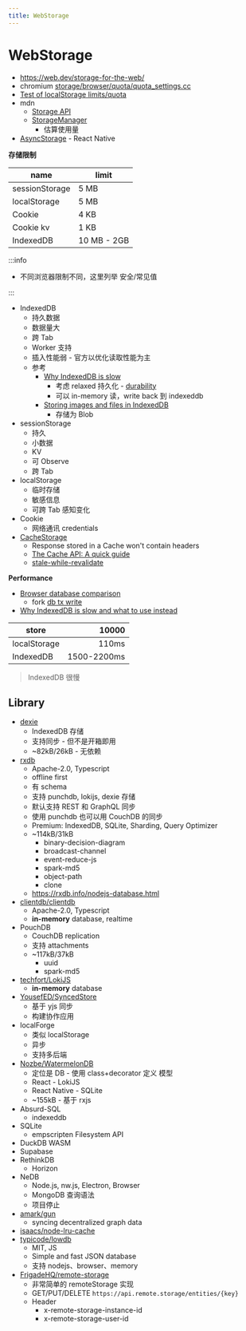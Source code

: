 ```yaml
---
title: WebStorage
---
```


# WebStorage

- https://web.dev/storage-for-the-web/
- chromium [storage/browser/quota/quota_settings.cc](https://chromium.googlesource.com/chromium/src/+/refs/heads/main/storage/browser/quota/quota_settings.cc)
- [Test of localStorage limits/quota](https://arty.name/localstorage.html)
- mdn
  - [Storage API](https://developer.mozilla.org/en-US/docs/Web/API/Storage_API)
  - [StorageManager](https://developer.mozilla.org/en-US/docs/Web/API/StorageManager)
    - 估算使用量
- [AsyncStorage](https://reactnative.dev/docs/asyncstorage) - React Native

**存储限制**

| name           | limit       |
| -------------- | ----------- |
| sessionStorage | 5 MB        |
| localStorage   | 5 MB        |
| Cookie         | 4 KB        |
| Cookie kv      | 1 KB        |
| IndexedDB      | 10 MB - 2GB |

:::info

- 不同浏览器限制不同，这里列举 安全/常见值

:::

- IndexedDB
  - 持久数据
  - 数据量大
  - 跨 Tab
  - Worker 支持
  - 插入性能弱 - 官方以优化读取性能为主
  - 参考
    - [Why IndexedDB is slow](https://rxdb.info/slow-indexeddb.html)
      - 考虑 relaxed 持久化 - [durability](https://developer.mozilla.org/en-US/docs/Web/API/IDBTransaction/durability)
      - 可以 in-memory 读，write back 到 indexeddb
    - [Storing images and files in IndexedDB](https://hacks.mozilla.org/2012/02/storing-images-and-files-in-indexeddb/)
      - 存储为 Blob
- sessionStorage
  - 持久
  - 小数据
  - KV
  - 可 Observe
  - 跨 Tab
- localStorage
  - 临时存储
  - 敏感信息
  - 可跨 Tab 感知变化
- Cookie
  - 网络通讯 credentials
- [CacheStorage](https://developer.mozilla.org/en-US/docs/Web/API/Cache)
  - Response stored in a Cache won't contain headers
  - [The Cache API: A quick guide](https://web.dev/cache-api-quick-guide/)
  - [stale-while-revalidate](https://www.mnot.net/blog/2007/12/12/stale)

**Performance**

- [Browser database comparison](https://nolanlawson.github.io/database-comparison/)
  - fork [db tx write](https://pubkey.github.io/client-side-databases/database-comparison/index.html)
- [Why IndexedDB is slow and what to use instead](https://rxdb.info/slow-indexeddb.html)

| store        |       10000 |
| ------------ | ----------: |
| localStorage |       110ms |
| IndexedDB    | 1500-2200ms |

> IndexedDB 很慢

## Library

- [dexie](../script/lib/dexie.md)
  - IndexedDB 存储
  - 支持同步 - 但不是开箱即用
  - ~82kB/26kB - 无依赖
- [rxdb](https://github.com/pubkey/rxdb)
  - Apache-2.0, Typescript
  - offline first
  - 有 schema
  - 支持 punchdb, lokijs, dexie 存储
  - 默认支持 REST 和 GraphQL 同步
  - 使用 punchdb 也可以用 CouchDB 的同步
  - Premium: IndexedDB, SQLite, Sharding, Query Optimizer
  - ~114kB/31kB
    - binary-decision-diagram
    - broadcast-channel
    - event-reduce-js
    - spark-md5
    - object-path
    - clone
  - https://rxdb.info/nodejs-database.html
- [clientdb/clientdb](https://github.com/clientdb/clientdb)
  - Apache-2.0, Typescript
  - **in-memory** database, realtime
- PouchDB
  - CouchDB replication
  - 支持 attachments
  - ~117kB/37kB
    - uuid
    - spark-md5
- [techfort/LokiJS](https://github.com/techfort/LokiJS)
  - **in-memory** database
- [YousefED/SyncedStore](https://github.com/YousefED/SyncedStore)
  - 基于 yjs 同步
  - 构建协作应用
- localForge
  - 类似 localStorage
  - 异步
  - 支持多后端
- [Nozbe/WatermelonDB](https://github.com/Nozbe/WatermelonDB)
  - 定位是 DB - 使用 class+decorator 定义 模型
  - React - LokiJS
  - React Native - SQLite
  - ~155kB - 基于 rxjs
- Absurd-SQL
  - indexeddb
- SQLite
  - empscripten Filesystem API
- DuckDB WASM
- Supabase
- RethinkDB
  - Horizon
- NeDB
  - Node.js, nw.js, Electron, Browser
  - MongoDB 查询语法
  - 项目停止
- [amark/gun](https://github.com/amark/gun)
  - syncing decentralized graph data
- [isaacs/node-lru-cache](https://github.com/isaacs/node-lru-cache)
- [typicode/lowdb](https://github.com/typicode/lowdb)
  - MIT, JS
  - Simple and fast JSON database
  - 支持 nodejs、browser、memory
- [FrigadeHQ/remote-storage](https://github.com/FrigadeHQ/remote-storage)
  - 非常简单的 remoteStorage 实现
  - GET/PUT/DELETE `https://api.remote.storage/entities/{key}`
  - Header
    - x-remote-storage-instance-id
    - x-remote-storage-user-id
